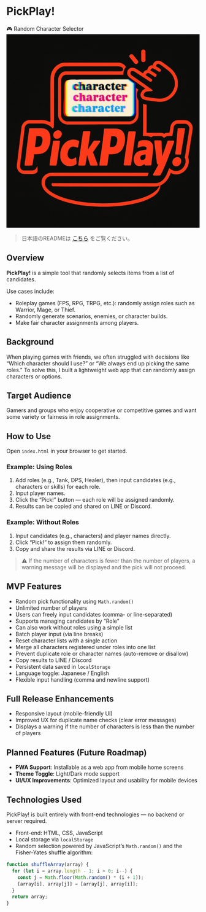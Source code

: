 # PickPlay!

🎮 Random Character Selector
![PickPlay! logo](images/PickPlay-icon.jpg)

> 日本語のREADMEは [こちら](README.ja.md) をご覧ください。

## Overview

**PickPlay!** is a simple tool that randomly selects items from a list of candidates.

Use cases include:
- Roleplay games (FPS, RPG, TRPG, etc.): randomly assign roles such as Warrior, Mage, or Thief.
- Randomly generate scenarios, enemies, or character builds.
- Make fair character assignments among players.

## Background

When playing games with friends, we often struggled with decisions like “Which character should I use?” or “We always end up picking the same roles.”
To solve this, I built a lightweight web app that can randomly assign characters or options.

## Target Audience

Gamers and groups who enjoy cooperative or competitive games and want some variety or fairness in role assignments.

## How to Use

Open `index.html` in your browser to get started.

### Example: Using Roles

1. Add roles (e.g., Tank, DPS, Healer), then input candidates (e.g., characters or skills) for each role.
2. Input player names.
3. Click the “Pick!” button — each role will be assigned randomly.
4. Results can be copied and shared on LINE or Discord.

### Example: Without Roles

1. Input candidates (e.g., characters) and player names directly.
2. Click “Pick!” to assign them randomly.
3. Copy and share the results via LINE or Discord.

> ⚠️ If the number of characters is fewer than the number of players, a warning message will be displayed and the pick will not proceed.

## MVP Features

- Random pick functionality using `Math.random()`
- Unlimited number of players
- Users can freely input candidates (comma- or line-separated)
- Supports managing candidates by “Role”
- Can also work without roles using a simple list
- Batch player input (via line breaks)
- Reset character lists with a single action
- Merge all characters registered under roles into one list
- Prevent duplicate role or character names (auto-remove or disallow)
- Copy results to LINE / Discord
- Persistent data saved in `localStorage`
- Language toggle: Japanese / English
- Flexible input handling (comma and newline support)

## Full Release Enhancements

- Responsive layout (mobile-friendly UI)
- Improved UX for duplicate name checks (clear error messages)
- Displays a warning if the number of characters is less than the number of players

## Planned Features (Future Roadmap)

- **PWA Support**: Installable as a web app from mobile home screens
- **Theme Toggle**: Light/Dark mode support
- **UI/UX Improvements**: Optimized layout and usability for mobile devices

## Technologies Used

PickPlay! is built entirely with front-end technologies — no backend or server required.

- Front-end: HTML, CSS, JavaScript
- Local storage via `localStorage`
- Random selection powered by JavaScript’s `Math.random()` and the Fisher-Yates shuffle algorithm:

```js
function shuffleArray(array) {
  for (let i = array.length - 1; i > 0; i--) {
    const j = Math.floor(Math.random() * (i + 1));
    [array[i], array[j]] = [array[j], array[i]];
  }
  return array;
}
